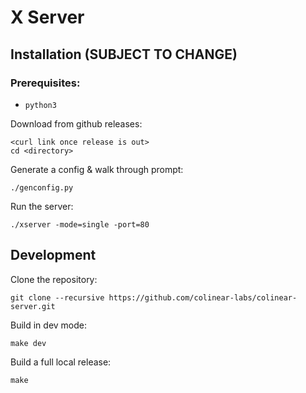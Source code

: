 # X Server

## Installation (SUBJECT TO CHANGE)

### Prerequisites:
- `python3`

Download from github releases:
```shell
<curl link once release is out>
cd <directory>
```

Generate a config & walk through prompt:
```shell
./genconfig.py
```

Run the server:
```shell
./xserver -mode=single -port=80
```

## Development

Clone the repository:
```shell
git clone --recursive https://github.com/colinear-labs/colinear-server.git
```

Build in dev mode:
```shell
make dev
```

Build a full local release:
```shell
make
```
